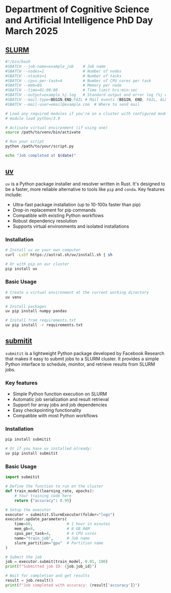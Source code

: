 # Department of Cognitive Science and Artificial Intelligence PhD Day March 2025

## [SLURM](https://slurm.schedmd.com/documentation.html)

```bash
#!/bin/bash
#SBATCH --job-name=example_job    # Job name
#SBATCH --nodes=1                 # Number of nodes
#SBATCH --ntasks=1                # Number of tasks
#SBATCH --cpus-per-task=4         # Number of CPU cores per task
#SBATCH --mem=8G                  # Memory per node
#SBATCH --time=01:00:00           # Time limit hrs:min:sec
#SBATCH --output=example_%j.log   # Standard output and error log (%j expands to jobid)
#SBATCH --mail-type=BEGIN,END,FAIL # Mail events (BEGIN, END, FAIL, ALL)
#SBATCH --mail-user=email@example.com  # Where to send mail

# Load any required modules if you're on a cluster with configured modules environment
# module load python/3.9

# Activate virtual environment (if using one)
source /path/to/venv/bin/activate

# Run your script
python /path/to/your/script.py

echo "Job completed at $(date)"
```

## [uv](https://docs.astral.sh/uv/)

`uv` is a Python package installer and resolver written in Rust. It's designed to be a faster, more reliable alternative to tools like `pip` and `conda`. Key features include:

- Ultra-fast package installation (up to 10-100x faster than pip)
- Drop-in replacement for pip commands
- Compatible with existing Python workflows
- Robust dependency resolution
- Supports virtual environments and isolated installations

### Installation

```bash
# Install uv on your own computer
curl -LsSf https://astral.sh/uv/install.sh | sh

# Or with pip on our cluster
pip install uv
```

### Basic Usage

```bash
# Create a virtual environment at the current working directory
uv venv

# Install packages
uv pip install numpy pandas 

# Install from requirements.txt
uv pip install -r requirements.txt

```


## [submitit](https://github.com/facebookincubator/submitit)

`submitit` is a lightweight Python package developed by Facebook Research that makes it easy to submit jobs to a SLURM cluster. It provides a simple Python interface to schedule, monitor, and retrieve results from SLURM jobs.

### Key features

- Simple Python function execution on SLURM
- Automatic job serialization and result retrieval
- Support for array jobs and job dependencies
- Easy checkpointing functionality
- Compatible with most Python workflows

### Installation

```bash
pip install submitit

# Or if you have uv installed already:
uv pip install submitit
```

### Basic Usage

```python
import submitit

# Define the function to run on the cluster
def train_model(learning_rate, epochs):
    # Your training code here
    return {"accuracy": 0.95}

# Setup the executor
executor = submitit.SlurmExecutor(folder="logs")
executor.update_parameters(
    time=60,               # 1 hour in minutes
    mem_gb=8,              # 8 GB RAM
    cpus_per_task=4,       # 4 CPU cores
    name="train_job",      # Job name
    slurm_partition="gpu"  # Partition name
)

# Submit the job
job = executor.submit(train_model, 0.01, 100)
print(f"Submitted job ID: {job.job_id}")

# Wait for completion and get results
result = job.result()
print(f"Job completed with accuracy: {result['accuracy']}")
```
